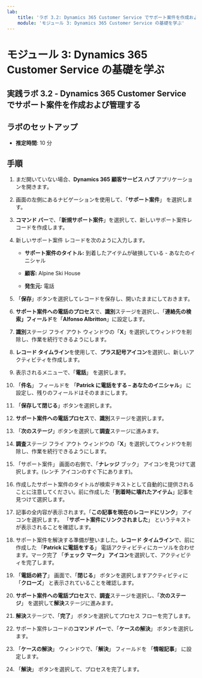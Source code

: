 ```yaml
---
lab:
    title: 'ラボ 3.2: Dynamics 365 Customer Service でサポート案件を作成および管理する'
    module: 'モジュール 3: Dynamics 365 Customer Service の基礎を学ぶ'
---
```


モジュール 3: Dynamics 365 Customer Service の基礎を学ぶ
========================

## 実践ラボ 3.2 - Dynamics 365 Customer Service でサポート案件を作成および管理する

## ラボのセットアップ

  - **推定時間**: 10 分

## 手順

1. まだ開いていない場合、**Dynamics 365 顧客サービス ハブ** アプリケーションを開きます。 

2. 画面の左側にあるナビゲーションを使用して、「**サポート案件**」 を選択します。 

3. **コマンド バー**で、「**新規サポート案件**」を選択して、新しいサポート案件レコードを作成します。

4. 新しいサポート案件 レコードを次のように入力します。

	- **サポート案件のタイトル:** 到着したアイテムが破損している - あなたのイニシャル

	- **顧客:** Alpine Ski House

	- **発生元:** 電話

5. 「**保存**」ボタンを選択してレコードを保存し、開いたままにしておきます。 

6. **サポート案件への電話のプロセス**で、**識別**ステージを選択し、「**連絡先の検索」フィールド**を「**Alfonso Albritton**」に設定します。 

7. **識別**ステージ フライ アウト ウィンドウの「**X**」を選択してウィンドウを削除し、作業を続行できるようにします。 

8. **レコード タイムライン**を使用して、**プラス記号アイコン**を選択し、新しいアクティビティを作成します。 

9. 表示されるメニューで、「**電話**」 を選択します。

10. 「**件名**」 フィールドを 「**Patrick に電話をする – あなたのイニシャル**」 に設定し、残りのフィールドはそのままにします。 

11. 「**保存して閉じる**」ボタンを選択します。 

12. **サポート案件への電話プロセス**で、**識別**ステージを選択します。

13. 「**次のステージ**」ボタンを選択して**調査**ステージに進みます。 

14. **調査**ステージ フライ アウト ウィンドウの「**X**」を選択してウィンドウを削除し、作業を続行できるようにします。 

15. 「サポート案件」 画面の右側で、「**ナレッジ** ブック」 アイコンを見つけて選択します。(レンチ アイコンのすぐ下にあります)。

16. 作成したサポート案件のタイトルが検索テキストとして自動的に提供されることに注意してください。前に作成した「**到着時に壊れたアイテム**」記事を見つけて選択します。 

17. 記事の全内容が表示されます。「**この記事を現在のレコードにリンク**」 アイコンを選択します。 「**サポート案件にリンクされました**」 というテキストが表示されることを確認します。 

18. サポート案件を解決する準備が整いました。**レコード タイムライン**で、前に作成した 「**Patrick に電話をする**」 電話アクティビティにカーソルを合わせます。マーク完了 「**チェック マーク」 アイコン**を選択して、アクティビティを完了します。 

19. 「**電話の終了**」 画面で、「**閉じる**」 ボタンを選択しますアクティビティに 「**クローズ**」 と表示されていることを確認します。 

20. **サポート案件への電話プロセス**で、**調査**ステージを選択し、「**次のステージ**」 を選択して**解決**ステージに進みます。 

21. **解決**ステージで、「**完了**」 ボタンを選択してプロセス フローを完了します。 

22. サポート案件レコードの**コマンド バー**で、「**ケースの解決**」 ボタンを選択します。

23. 「**ケースの解決**」 ウィンドウで、「**解決**」 フィールドを 「**情報記事**」 に設定します。 

24. 「**解決**」 ボタンを選択して、プロセスを完了します。 
